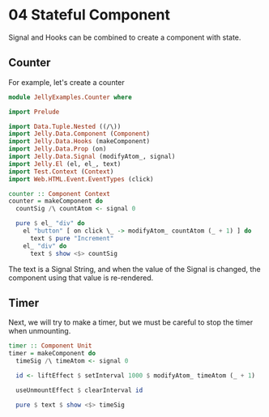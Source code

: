 # 04 Stateful Component

Signal and Hooks can be combined to create a component with state.

## Counter

For example, let's create a counter

```purs
module JellyExamples.Counter where

import Prelude

import Data.Tuple.Nested ((/\))
import Jelly.Data.Component (Component)
import Jelly.Data.Hooks (makeComponent)
import Jelly.Data.Prop (on)
import Jelly.Data.Signal (modifyAtom_, signal)
import Jelly.El (el, el_, text)
import Test.Context (Context)
import Web.HTML.Event.EventTypes (click)

counter :: Component Context
counter = makeComponent do
  countSig /\ countAtom <- signal 0

  pure $ el_ "div" do
    el "button" [ on click \_ -> modifyAtom_ countAtom (_ + 1) ] do
      text $ pure "Increment"
    el_ "div" do
      text $ show <$> countSig
```

The text is a Signal String, and when the value of the Signal is changed, the component using that value is re-rendered.

## Timer

Next, we will try to make a timer, but we must be careful to stop the timer when unmounting.

```purs
timer :: Component Unit
timer = makeComponent do
  timeSig /\ timeAtom <- signal 0

  id <- liftEffect $ setInterval 1000 $ modifyAtom_ timeAtom (_ + 1)

  useUnmountEffect $ clearInterval id

  pure $ text $ show <$> timeSig
```
